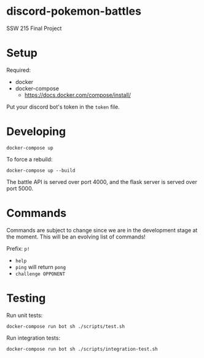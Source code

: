 # discord-pokemon-battles

SSW 215 Final Project

# Setup

Required:

-   docker
-   docker-compose
    -   https://docs.docker.com/compose/install/

Put your discord bot's token in the `token` file.

# Developing

```
docker-compose up
```

To force a rebuild:

```
docker-compose up --build
```

The battle API is served over port 4000, and the flask server is served over port 5000.

# Commands

Commands are subject to change since we are in the development stage at the moment. This will be an evolving list of commands!

Prefix: `p!`

- `help`
- `ping` will return `pong`
- `challenge OPPONENT`

# Testing

Run unit tests:
```
docker-compose run bot sh ./scripts/test.sh
```

Run integration tests:
```
docker-compose run bot sh ./scripts/integration-test.sh
```
